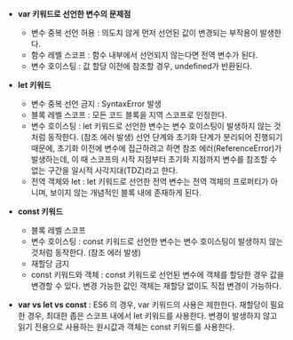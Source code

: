 - **var 키워드로 선언한 변수의 문제점**
  - 변수 중복 선언 허용
    : 의도치 않게 먼저 선언된 값이 변경되는 부작용이 발생한다.
  - 함수 레벨 스코프
    : 함수 내부에서 선언되지 않는다면 전역 변수가 된다.
  - 변수 호이스팅
    : 값 할당 이전에 참조할 경우, undefined가 반환된다.
- **let 키워드**

  - 변수 중복 선언 금지
    : SyntaxError 발생
  - 블록 레벨 스코프
    : 모든 코드 블록을 지역 스코프로 인정한다.
  - 변수 호이스팅
    : let 키워드로 선언한 변수는 변수 호이스팅이 발생하지 않는 것처럼 동작한다. (참조 에러 발생)
    선언 단계와 초기화 단계가 분리되어 진행되기 때문에, 초기화 이전에 변수에 접근하려고 하면 참조 에러(ReferenceError)가 발생하는데,
    이 때 스코프의 시작 지점부터 초기화 지점까지 변수를 참조할 수 없는 구간을 일시적 사각지대(TDZ)라고 한다.
  - 전역 객체와 let
    : let 키워드로 선언한 전역 변수는 전역 객체의 프로퍼티가 아니며, 보이지 않는 개념적인 블록 내에 존재하게 된다.

- **const 키워드**
  - 블록 레벨 스코프
  - 변수 호이스팅
    : const 키워드로 선언한 변수는 변수 호이스팅이 발생하지 않는 것처럼 동작한다. (참조 에러 발생)
  - 재할당 금지
  - const 키워드와 객체
    : const 키워드로 선언된 변수에 객체를 할당한 경우 값을 변경할 수 있다. 변경 가능한 값인 객체는 재할당 없이도 직접 변경이 가능하다.
- **var vs let vs const**
  : ES6 의 경우, var 키워드의 사용은 제한한다.
  재할당이 필요한 경우, 최대한 좁은 스코프 내에서 let 키워드를 사용한다.
  변경이 발생하지 않고 읽기 전용으로 사용하는 원시값과 객체는 const 키워드를 사용한다.
